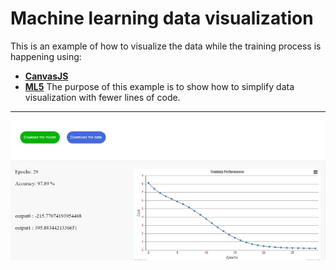 # Machine learning data visualization
 This is an example of how to visualize the data while the training process is happening using:
* [**CanvasJS**](https://canvasjs.com/)
* [**ML5**](https://ml5js.org/)
 The purpose of this example is to show how to simplify data visualization with fewer lines of code. 
 ----------------------------------------------------------------------------------------------------------
![Image example](https://github.com/LetsAI/Machine-learning-data-visualization/blob/master/Capture.PNG)
